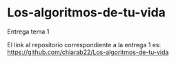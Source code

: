 # Los-algoritmos-de-tu-vida
Entrega tema 1

El link al repositorio correspondiente a la entrega 1 es: https://github.com/chiarab22/Los-algoritmos-de-tu-vida
